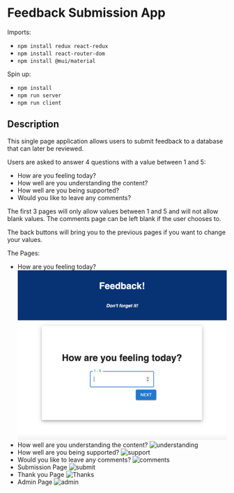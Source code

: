 # Feedback Submission App

Imports:
- `npm install redux react-redux`
- `npm install react-router-dom`
- `npm install @mui/material`

Spin up:
- `npm install`
- `npm run server`
- `npm run client`

## Description

This single page application allows users to submit feedback to a database that can later be reviewed. 

Users are asked to answer 4 questions with a value between 1 and 5:

- How are you feeling today?
- How well are you understanding the content?
- How well are you being supported?
- Would you like to leave any comments?

The first 3 pages will only allow values between 1 and 5 and will not allow blank values. The comments page can be left blank if the user chooses to.

The back buttons will bring you to the previous pages if you want to change your values.

The Pages:

- How are you feeling today?
![feeling](wireframes/images/feeling-page-1.png)
- How well are you understanding the content?
![understanding](wireframes/images/understanding-page-2)
- How well are you being supported?
![support](wireframes/images/supported-page-3)
- Would you like to leave any comments?
![comments](wireframes/images/comment-page-4)
- Submission Page
![submit](wireframes/images/submit-page-5)
- Thank you Page
![Thanks](wireframes/images/thank-you-page-6)
- Admin Page
![admin](wireframes/images/admin-page-7)

